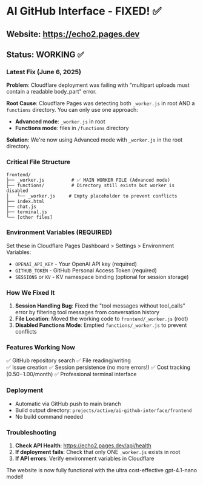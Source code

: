 # AI GitHub Interface - FIXED! ✅

## Website: https://echo2.pages.dev

## Status: WORKING ✅

### Latest Fix (June 6, 2025)

**Problem**: Cloudflare deployment was failing with "multipart uploads must contain a readable body_part" error.

**Root Cause**: Cloudflare Pages was detecting both `_worker.js` in root AND a `functions` directory. You can only use one approach:
- **Advanced mode**: `_worker.js` in root
- **Functions mode**: files in `/functions` directory

**Solution**: We're now using Advanced mode with `_worker.js` in the root directory.

### Critical File Structure

```
frontend/
├── _worker.js          # ✅ MAIN WORKER FILE (Advanced mode)
├── functions/          # Directory still exists but worker is disabled
│   └── _worker.js     # Empty placeholder to prevent conflicts
├── index.html
├── chat.js
├── terminal.js
└── [other files]
```

### Environment Variables (REQUIRED)

Set these in Cloudflare Pages Dashboard > Settings > Environment Variables:
- `OPENAI_API_KEY` - Your OpenAI API key (required)
- `GITHUB_TOKEN` - GitHub Personal Access Token (required)
- `SESSIONS` or `KV` - KV namespace binding (optional for session storage)

### How We Fixed It

1. **Session Handling Bug**: Fixed the "tool messages without tool_calls" error by filtering tool messages from conversation history
2. **File Location**: Moved the working code to `frontend/_worker.js` (root)
3. **Disabled Functions Mode**: Emptied `functions/_worker.js` to prevent conflicts

### Features Working Now
✅ GitHub repository search
✅ File reading/writing  
✅ Issue creation
✅ Session persistence (no more errors!)
✅ Cost tracking ($0.50-$1.00/month)
✅ Professional terminal interface

### Deployment
- Automatic via GitHub push to main branch
- Build output directory: `projects/active/ai-github-interface/frontend`
- No build command needed

### Troubleshooting

1. **Check API Health**: https://echo2.pages.dev/api/health
2. **If deployment fails**: Check that only ONE `_worker.js` exists in root
3. **If API errors**: Verify environment variables in Cloudflare

The website is now fully functional with the ultra cost-effective gpt-4.1-nano model!
